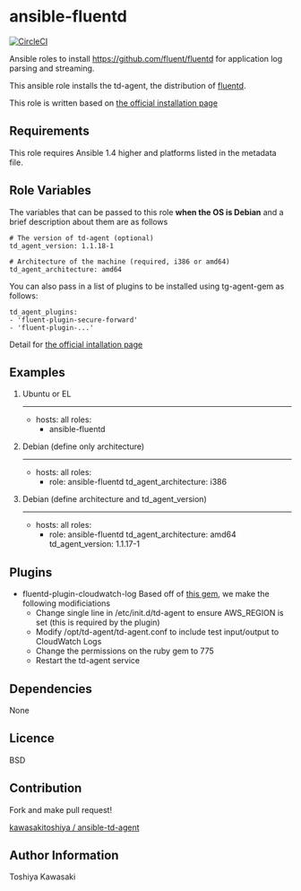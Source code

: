 # ansible-fluentd
[![CircleCI](https://circleci.com/gh/GSA/ansible-fluentd.svg?style=svg)](https://circleci.com/gh/GSA/ansible-fluentd)

Ansible roles to install https://github.com/fluent/fluentd for application log parsing and streaming.

This ansible role installs the td-agent, the distribution of [fluentd](http://fluentd.org/).

This role is written based on [the official installation page](http://docs.fluentd.org/categories/installation)

## Requirements

This role requires Ansible 1.4 higher and platforms listed in the metadata file.

## Role Variables

The variables that can be passed to this role **when the OS is Debian** and a brief description about them are as follows

    # The version of td-agent (optional)
    td_agent_version: 1.1.18-1

    # Architecture of the machine (required, i386 or amd64)
    td_agent_architecture: amd64

You can also pass in a list of plugins to be installed using tg-agent-gem as follows:

    td_agent_plugins:
    - 'fluent-plugin-secure-forward'
    - 'fluent-plugin-...'

Detail for [the official intallation page](http://docs.fluentd.org/articles/install-by-deb)

## Examples

1) Ubuntu or EL

    ---
    - hosts: all
      roles:
        - ansible-fluentd

2) Debian (define only architecture)

    ---
    - hosts: all
      roles:
        - role: ansible-fluentd
          td_agent_architecture: i386

3) Debian (define architecture and td_agent_version)

    ---
    - hosts: all
      roles:
        - role: ansible-fluentd
          td_agent_architecture: amd64
          td_agent_version: 1.1.17-1


## Plugins

* fluentd-plugin-cloudwatch-log  Based off of [this gem](https://github.com/ryotarai/fluent-plugin-cloudwatch-logs), we make the following modificiations
  * Change single line in /etc/init.d/td-agent to ensure AWS_REGION is set (this is required by the plugin)
  * Modify /opt/td-agent/td-agent.conf to include test input/output to CloudWatch Logs
  * Change the permissions on the ruby gem to 775
  * Restart the td-agent service

## Dependencies

None

## Licence

BSD

## Contribution

Fork and make pull request!

[kawasakitoshiya / ansible-td-agent](https://github.com/kawasakitoshiya/ansible-td-agent)

## Author Information
Toshiya Kawasaki